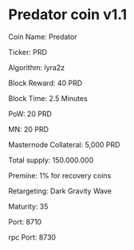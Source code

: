 Predator coin v1.1
===============================

<p>Coin Name: Predator</p>
<p>Ticker: PRD</p>
<p>Algorithm: lyra2z</p>
<p>Block Reward: 40 PRD</p>
<p>Block Time: 2.5 Minutes</p>
<p>PoW: 20 PRD</p>
<p>MN: 20 PRD</p>
<p>Masternode Collateral: 5,000 PRD</p>
<p>Total supply: 150.000.000</p>
<p>Premine: 1% for recovery coins</p>
<p>Retargeting: Dark Gravity Wave</p>
<p>Maturity: 35</p>
<p>Port: 8710</p>
<p>rpc Port: 8730</p>
